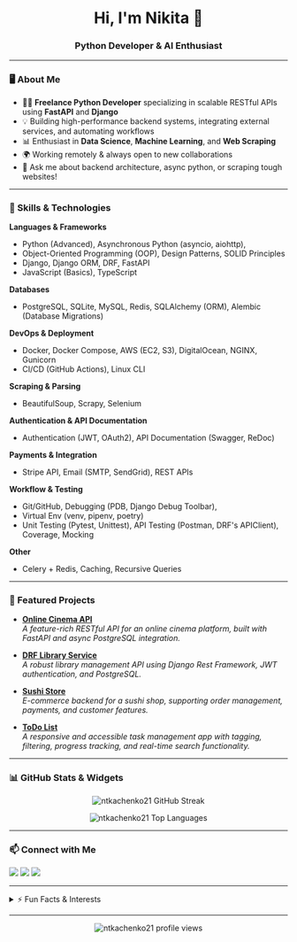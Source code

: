 <!-- Profile README for ntkachenko21 -->

<h1 align="center">Hi, I'm Nikita 👋</h1>
<h3 align="center">Python Developer & AI Enthusiast</h3>

---

### 🖥️ About Me

- 🧑‍💻 **Freelance Python Developer** specializing in scalable RESTful APIs using **FastAPI** and **Django**
- 💡 Building high-performance backend systems, integrating external services, and automating workflows
- 📊 Enthusiast in **Data Science**, **Machine Learning**, and **Web Scraping**
- 🌍 Working remotely & always open to new collaborations
- 💬 Ask me about backend architecture, async python, or scraping tough websites!

---

### 🚀 Skills & Technologies

**Languages & Frameworks**
- Python (Advanced), Asynchronous Python (asyncio, aiohttp),
- Object-Oriented Programming (OOP), Design Patterns, SOLID Principles
- Django, Django ORM, DRF, FastAPI
- JavaScript (Basics), TypeScript

**Databases**
- PostgreSQL, SQLite, MySQL, Redis, SQLAlchemy (ORM), Alembic (Database Migrations)

**DevOps & Deployment**
- Docker, Docker Compose, AWS (EC2, S3), DigitalOcean, NGINX, Gunicorn
- CI/CD (GitHub Actions), Linux CLI

**Scraping & Parsing**
- BeautifulSoup, Scrapy, Selenium

**Authentication & API Documentation**
- Authentication (JWT, OAuth2), API Documentation (Swagger, ReDoc)

**Payments & Integration**
- Stripe API, Email (SMTP, SendGrid), REST APIs

**Workflow & Testing**
- Git/GitHub, Debugging (PDB, Django Debug Toolbar),
- Virtual Env (venv, pipenv, poetry)
- Unit Testing (Pytest, Unittest), API Testing (Postman, DRF's APIClient), Coverage, Mocking

**Other**
- Celery + Redis, Caching, Recursive Queries

---

### 🌟 Featured Projects

- [**Online Cinema API**](https://github.com/ntkachenko21/online-cinema-api)\
  _A feature-rich RESTful API for an online cinema platform, built with FastAPI and async PostgreSQL integration._

- [**DRF Library Service**](https://github.com/ntkachenko21/drf-library-service)\
  _A robust library management API using Django Rest Framework, JWT authentication, and PostgreSQL._

- [**Sushi Store**](https://github.com/ntkachenko21/sushi-store)\
  _E-commerce backend for a sushi shop, supporting order management, payments, and customer features._

- [**ToDo List**](https://github.com/ntkachenko21/todo-list)\
  _A responsive and accessible task management app with tagging, filtering, progress tracking, and real-time search functionality._
  
---

### 📊 GitHub Stats & Widgets

<p align="center">
  <img src="https://github-readme-streak-stats.herokuapp.com/?user=ntkachenko21&theme=tokyonight" alt="ntkachenko21 GitHub Streak" />
</p>
<p align="center">
  <img src="https://github-readme-stats.vercel.app/api/top-langs/?username=ntkachenko21&layout=compact&theme=tokyonight" alt="ntkachenko21 Top Languages" />
</p>

---

### 📫 Connect with Me

[<img src="https://img.shields.io/badge/LinkedIn-blue?logo=linkedin&logoColor=white" />](https://www.linkedin.com/in/nikita-tkachenko-7a53a6239/)
[<img src="https://img.shields.io/badge/Facebook-1877F2?logo=facebook&logoColor=white" />](https://www.facebook.com/NikitaTkachenko2)
[<img src="https://img.shields.io/badge/Email-D14836?logo=gmail&logoColor=white" />](mailto:tkachenko.nikita.dev@gmail.com)

---

<details>
  <summary>⚡ Fun Facts & Interests</summary>
  
  - 🧠 I love exploring tree data structures and recursive queries!
  - 🔬 Always up for a challenge in scraping or parsing tough websites.
  - 🤖 AI, data science, and automation keep me motivated to learn more every day.
</details>

---

<p align="center">
  <img src="https://komarev.com/ghpvc/?username=ntkachenko21&color=blue" alt="ntkachenko21 profile views" />
</p>
